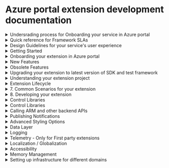 
# Azure portal extension development documentation

<details>
  <summary>Undersrading process for Onboarding your service in Azure portal</summary>

1.1 [Introduction](portalfx-onboarding-introduction.md)

1.2 [Onboarding Azure](portalfx-onboarding-azure.md)

1.3 [Onboarding Azure Portal](portalfx-onboarding-portal-extension.md)

1.4 [Onboarding different environments of Azure Portal](portalfx-extensions-branches.md)

1.5 [Managing your extension's configuration in Azure portal](portalfx-extensions-configuration-scenarios.md)

1.6 [Onboarding Checklist for Azure Portal](portalfx-customer-experience-metrics.md)

1.7 [Pulishing your extension to Marketplace](portalfx-extensions-forDevelopers-procedures.md)

### 1.8 Extension development resources

* [Start Onboarding]
* Subscribe to announcements
* [Update your team's contact information]
* [Samples Extension](portalfx-sample-extensions.md)
* [Need Help with onboarding?](https://stackoverflow.microsoft.com/questions/tagged/ibiza-onboarding)


</details>

<details>
  <summary>Quick reference for Framework SLAs</summary>

  1. [SDK Update SLA](portalfx-sdk-sla.md)
  2. [Azure portal extension onboarding  SLA](portalfx-extension-onboarding.md)
  3. [Hosting service extension onboarding  SLA](portalfx-hosting-service-onboarding-sla.md)
</details>

<details>
  <summary>Design Guidelines for your service's user experience</summary>

### 1. Ibiza or Azure portal design language
### 2. Full screen experiences 
### 3. Maintain Context While Changing Views (menu Blade or resource menu)
### 4. React Immediately [Prompt notification for long running operations]
### 5. Explain what just happened (error, warning or success messages)
### 6. Percieved user performance
### 7. Icons
### 8. [Typography](https://df.onecloud.azure-test.net/#blade/SamplesExtension/SDKMenuBlade/styleguidetypographytitle)
### 9. Commonly used Layouts (Forms , Table (or Grid))
### 10. Navigation (Toolbar, Menu, Breadcrumb, Tabs, Accordion, Steps)
### 11. Data Display (Grid, Accordion, Tree, 
### 12. Feedback (Alert, Notification, Popover (such as password), below the control error message)
### 13. Layout
    - [Docking] (https://df.onecloud.azure-test.net/#blade/SamplesExtension/SDKMenuBlade/alluplayout)
    - [Old CSS classes] (https://df.onecloud.azure-test.net/#blade/SamplesExtension/SDKMenuBlade/styleguidelayoututilitytitle)
### 14. [Color Palette](https://df.onecloud.azure-test.net/#blade/SamplesExtension/SDKMenuBlade/styleguidecolorpalettetitle)
### 15. Hiding vs Disabling items 
### 16. Unsupported feature or operation vs Unauthorized access
### 17. Journey vs context pane
### 18. Save and Cancel Button in Toolbar vs Floating vs Docked at Bottom
### 19. Entry point for your service / blade (Asset, Menu item, toolbar)
### 20. Resource creation design
### 21. Resource Menu overview design 
</details>

<details>
  <summary>Getting Started</summary>

Azure portal extension development is supported on the Microsoft Windows 8, Windows Server 2012 R2, and Windows 10.

### 1.1 Installation

* [Option 1 - MSI Installer](downloads.md)
* [Option 2 - Nuget packages](portalfx-nuget-overview.md)

### 1.2 Getting Set up in an IDE - *Typescript version / Compile on save*

* [Visual Studio](portalfx-ide-setup.md) *(with Extension project template)*
* VS Code (Coming Soon....)
* [Need Help with setup?](https://stackoverflow.microsoft.com/questions/tagged/ibiza-sdkupdate)

### 1.3 Running and Debugging Hello World Extension

* [Architecture Overview](portalfx-howitworks.md)
* [Creating your first extension from project template](portalfx-creating-extensions.md)
* [Building a Hello World Blade](portalfx-creating-extensions.md#hello-world-for-blades)
* [Side-loading your extension in a portal environment](portalfx-testinprod.md#testing-in-production)
* [Debugging](portalfx-debugging.md#debugging)
* [Deep linking to a blade you are developing](portalfx-creating-extensions.md#hello-world-for-blades)
* Add a text box to your Hello World Blade
* Dock button at the bottom of your blade
* Add Menu Bar to your Blade
* Open Blade from your Hello World Blade
* Open Context pane from your Hello World Blade

</details>

<details>
  <summary>Onboarding your extension in Azure portal</summary>

### 1.1 Azure portal infrastructure overview

* Understanding Azure portal environments
* Set up dev, test and prod environment for your extension 
* Understanding hosting service environments 
* Understanding Safe deployment for Azure portal and extensions
* SLA for deploying changes in Azure portal code to different environments
* SLA for deploying changes in Hosting Service code to different environments

### 1.2 Setting up deployment infrastructure for your extension

* [Hosting service: Common Deployment infrastructure for extensions ](portalfx-extension-hosting-service.md)
* [Onboarding your extension to hosting service]
* [Validating extension registeration with hosting service]
* [Versioning your extension](portalfx-extension-versioning.md)
* [Deploying your extension using Express V2 + Hosting Service]
* [SLA for registering extension with hosting service]
* [Ask Questions on Stackoverflow](https://stackoverflow.microsoft.com/questions/tagged/ibiza-deployment)

### 1.5 Registering your extension

* [Understanding how registeration works](portalfx-extension-onboarding-developer-guide.md)
* [Register your extension in disabled mode in Dogfood]
* [Register your extension in disabled mode in Public cloud]
* [Register your extension in disabled mode in Mooncake]
* [Register your extension in disabled mode in Blackforest]
* [Register your extension in disabled mode in FairFax]
* [SLA for registering your extension]
* [Reducing SLA for registering your extension]
* [Ask Questions on Stackoverflow](https://stackoverflow.microsoft.com/questions/tagged/ibiza-onboarding)

### 1.6 Enabling extension for Public Preview/ GA

* [Tracking the customer experience metrics for Public Preview in public cloud](portalfx-onboarding-exitcriteria.md#exit-criteria-quality-metrics)
* [Enable your extension in Dogfood]
* [Enable your extension in Public cloud]
* [Updating extension configuraiton for national clouds](portalfx-deployment-sovereign.md)
* [Enable your extension in Mooncake]
* [Enable your extension in Blackforest]
* [Enable your extension in FairFax]
* [SLA for enabling your extension]
* [Reducing SLA for enabling your extension]
* [Ask Questions on Stackoverflow](https://stackoverflow.microsoft.com/questions/tagged/ibiza-onboarding)
</details>

<details>
  <summary>New Features</summary>

* [No-PDL Blades](portalfx-no-pdl-programming.md#defining-blades-and-parts-using-typescript-decorators-aka-no-pdl) - *Reduces the number of files and concepts to build UI*
* [Forms without edit scope](portalfx-editscopeless-forms.md) - *More intuitive APIs for building forms*
* Editable Grid V2 - *Improved APIs designed to work with new forms*
* [Extension Avialability Alerts](portalfx-telemetry-alerting.md#alerting) - *Get notified if your extension goes down*
* Actionable Notifications - *Point users to well known next steps*
* [EV2 support for the Extension Hosting Service](portalfx-extension-hosting-service-advanced.md#advanced-section) - *Nuff said*
* [Multi-Column for Essentials Controls](portalfx-controls-essentials.md) - *Better use of screen real estate*
* TreeView improvements - *Checkboxes, commands, and Load More / Virtualization*
</details>

<details>
  <summary>Obsolete Features</summary>

  While these features are not going away anytime soon. We do not recommend taking dependecy on these features for any new development.
  
### 1. [Editable Grid V1]
### 2. PDL-Blades for non-create scenarios
### 3. Using Edit Scope for non-create scenarios
</details>


<details>
  <summary>Upgrading your extension to latest version of SDK and test framework</summary>

## Upgrading Extension to use latest version of SDK
* [Upgrade policy](portalfx-deploy.md#3-understand-extension-runtime-compatibility)
* SDK Update alerts(Coming Soon....)
* [Updating the NuGet packages](portalfx-nuget-overview.md)
* Updating the C# test framework
* Updating the msportalfx-test framework
</details>

<details>
  <summary>Understanding your extension project</summary>

## Basic Configuration(Coming soon..)
* [Side-loding environment]
* [Developer mode]
* [Telemetry]
* [Any other options ??]

## Extension Configuration(Coming soon..)
* [Extension Definition]
* [ConfigurationSettings]
* [ConfigurationSettings]
* [CustomApplicationContext]
* [Controllers]
* [Gallery package]

</details>

<details>
  <summary>Extension Lifecycle</summary>

## [Extensions]
* [What is an extension?](portalfx-howitworks.md#how-extensions-work)
* [Ui Concepts](portalfx-ui-concepts.md#ui-concepts)
* [Extension lifecycle](portalfx-howitworks.md#how-the-portal-works)
* Cross-extension UX integration


## Extension lifecycle
* [Program.ts / entry point]
* [Extension.pdl]
* [Is there some thing that executes when we unload the extension??]
* [Performance implications of referencing another extension]
* [ When is extension loaded / unloaded]
</details>

<details>
  <summary>7. Common Scenarios for your extension</summary>

#### Common Scenarios for ARM based extensions
* [Create resource](portalfx-create.md)
* [List resources ]
* [Resource overview]

#### Common Scenarios for Non-ARM based extensions
* [Create experience](portalfx-create.md)
* [Custom experience]

</details>

<details>
  <summary>8. Developing your extension</summary>


##  Blades and Parts

* [Introduction](portalfx-ui-concepts.md#ui-concepts)

#### Common Scenarios
* [Create Blades](portalfx-create.md)
* [Context Pane]
* [Full-screen Blades]
* [Settings Blades]
* [FrameBlade/AppBlade]
* [Pinnable Blades]
* [Adding part to Part/Tile Gallery]
* [Invoking Blade/Part reuse across extensions]
* [Shairing Blade/Part across extensions]

### Blades

#### [Type of Blades](portalfx-blades.md#blades)
* [TemplateBlade]
* [FrameBlade (and legacy <AppBlade>)]
* [MenuBlade]
* [Resource Menu Blade]
* [Context Pane]

* How/when are Blades/Parts invoked?  How can I get my Blade/Part in front of more users?
* [Blades]
    * [Use 'container.openBlade(...)' to open my Blade](portalfx-blades-opening.md)
    * [Work with other teams to have other extensions call 'container.openBlade(...)' to open my Blade](portalfx-blades-opening.md#importing-the-pde-file)
    * Associate my Blade with an <AssetType> so it is opened from Browse
    * [Add my Blade as an entry in a Resource Blade or a Menu Blade]
        * [No-PDL](portalfx-no-pdl.md#building-a-menu-blade-using-decorators)
        * [PDL](portalfx-blades-menublade.md)
* [Parts]
    * Make my Blades pinnable using @Blade.Pinnable.Decorator/onPin
    * Call Fx/Pinner/pinParts from some Blade
        ◊ …even encourage partner extensions to do so
    * Add 'galleryMetadata' to my Part to make it available to users in the Part Gallery
* [FAQ]
    * When should I make my Blade pinnable?

### Component model
* Lifecycle
* What is a Blade's/Part's API?  How is it invoked?
* How / when to go the IFrame route?
 
### [Blade/Part reuse across extensions]
    * [Making Blades/Parts reusable by other extensions](portalfx-extension-sharing-pde.md)
    * [Reusing Blades/Parts from other extensions](portalfx-integrating-with-other-extensions.md)
    * [RPC](portalfx-rpc.md#remote-procedure-calls-rpc)  // TODO: Find Home
            
#### Developing my Blade
* [Reference "TemplateBlade/Blade" doc re: developing content for my Blade
* [Reference "Common features / behavior for Blades and Parts"
* [Reference to sections of common Blade/Part features/behaviors
* [Title/subtitle/icon]
    * Include icon in FAQ and cross-reference here
* ['container' APIs (like 'openBlade')
    * How you to choose your Container type for legacy PDL Blades?
* [CommandBar / Toolbar](portalfx-blades.md#adding-commands-to-a-templateblade)
* [Dialogs]
    * Reference "developing content area" doc
* [StatusBar]
* [Unauthorized]
* [NoData]
* ["form" API]

### [Parts]((portalfx-parts.md#parts-aka-tiles)
* [Types of Parts])
    * [TemplatePart]
    * [FramePart]
    * [ButtonPart]
    * [Legacy PDL intrinsic Parts](portalfx-parts.md#how-to-use-one-of-the-built-in-parts-to-expose-your-data-in-pre-built-views)
#### Scenarios
    * [Building a Part Gallery Part](portalfx-parts.md#how-to-integrate-your-part-into-the-part-gallery)
    * [Retiring a Part](portalfx-parts-how-to-retire.md)
    * [Redirecting a Part](portalfx-parts.md#removing-a-part-from-a-blades-default-layout)
#### Developing my Part
    * [Reference "Common features / behavior for Blades and Parts"]
    * [Title/subtitle/icon]
    * [Activation ('onClick')]
    * ['container' APIs (like 'openBlade')]
    
### HTML template + Knockout + Controls
    * Include "why no access to DOM?"

### Debugging

* Using Azure portal's Debug tool 
* Debugging extension load failures
* Debugging console errors 
* [Debugging the Javascript](https://github.com/Azure/portaldocs/blob/master/portal-sdk/generated/portalfx-debugging.md#debugging-javascript)
* [Debugging the knockout](https://github.com/Azure/portaldocs/blob/master/portal-sdk/generated/portalfx-debugging.md#debugging-knockout)
* [Debugging the data stack](https://github.com/Azure/portaldocs/blob/master/portal-sdk/generated/portalfx-debugging.md#debugging-the-data-stack)
* Testing in production
* Marking automated tests as test/synthetic traffic
</details>

<details>
  <summary>Control Libraries</summary>

## [Controls](portalfx-controls.md)

* [Azue Storage Controls]
* [Button]
* [Checkbox]
* [Console](portalfx-controls-console.md)
* [Copyable Label]
* [Chart](portalfx-controls-chart.md)
* [Date Picker]
* [Date Polyfills]
* [Date Time Picker](portalfx-controls-datetimepicker.md)
* [Date Time Range Picker](portalfx-controls-datetimerangepicker.md)
* [Day Picker]
* [Diff Editor]
* [Editor](portalfx-controls-editor.md)
* [Docked Ballon]
* [Donut](portalfx-controls-donut.md)
* [Dropdown](portalfx-controls-dropdown.md)
    * [Migration](portalfx-controls-dropdown-migration.md)
    * [Loading Indicator](portalfx-editscopeless-forms.md#using-the-loading-indicator-for-dropdown)
* [Duration Picker]
* [Essentials](portalfx-controls-essentials.md)
* [File Download]
* [File Upload]
* [Gallery]
* [Gauges]
* [Graph](portalfx-controls-graph-nuget.md)
* [Infobox]
* [Legend]
* [List View]
* [Tree View]
* [Toolbar](portalfx-controls-toolbar.md)
* [Log Stream]
* [Map]
* [Markdown]
* [Menu]
* [Monitor Chart](portalfx-controls-monitor-chart.md)
* [Textbox](portalfx-controls-textbox.md)
    * [Textbox]
    * [Numeric Textbox]
    * [Multiline Textbox]
    * [Password Box]
    * [TextBlock]
    * [TextBlock]
* [Option Picker]
* [OAuth Button]
* [Progress Bar]
* [Query Builder]
* [Search Box]
* [Search Box]
* [Sliders]
    * [Sliders]
    * [Custom Sliders]
    * [Range Sliders]
    * [Custom Range Sliders]
* [Grid](portalfx-controls-grid.md)
    * [Data Virtualization](portalfx-data-virtualizedgriddata.md)
* [Editable Grid]
* [Spec Picker Blade](portalfx-extension-pricing-tier.md)
* [Subscription Dropdown](portalfx-create.md#subscriptions-dropdown-1)
* [Resource Group dropdown](portalfx-create.md#resource-groups-legacy-dropdown)
* [Location dropdown](portalfx-create.md#locations-legacy-dropdown)
* [Pricing Dropdown](portalfx-create.md#pricing-dropdown)

</details>
<details>
  <summary>Control Libraries</summary>

## Forms

* [Developing Forms ](Doc with all controls in HTML rather than in typescript)
* [Developing Forms in Typescript](portalfx-forms.md#laying-out-your-ui-on-the-blade)
* Left aligned label vs top aligned label forms
* [Submit Style UI]
    * [Save/ Cancel Button](portalfx-editscopeless-forms.md#other-css-classes-that-can-be-useful)
    * [Legacy Action Bar](portalfx-fxcontrols-editscope-forms.md)
* [Adding validation to form fields]
* [Adding Custom validation to form fields]
* [Prompt user to Save/Discard changes](portalfx-editscopeless-forms.md#customizing-alert-on-form-close)
* [Adding user feedback on Save operation using InfoBox]
* [Adding user feedback on Long running operation using Notifications]
* Customize styling of your controls using Custom Controls
* [Legacy Editscope based Forms](portalfx-forms.md)
* [Using Editscopeless controls in EditScoped Forms](portalfx-fxcontrols-editscope-forms.md)

</details>

<details>
  <summary>Calling ARM and other backend APIs</summary>

* [Area](portalfx-data.md#organizing-your-extension-source-code-into-areas)
* Making Ajax calls to ARM and ARM APIs
    * [Authentication](portalfx-authentication.md#calling-arm)
    * [GET calls to ARM](portalfx-data.md#making-authenticated-ajax-calls)
* [Making Ajax calls to servies other than ARM](portalfx-authentication.md#calling-other-services)
</details>


<details>
  <summary>Publishing Notifications </summary>

* [Client Side Events]
* [Server Side Events]
* [Publishing Notifications through IRIS]

</details>

<details>
  <summary>Advanced Styling Options</summary>

* CSS Style sanitization
* Adding Custom CSS
* [Layout classes]
* [Typography]
* [Adding custom Icons]
* [Adding Badges to Icons]
* [Themed color classes] (https://github.com/Azure/portaldocs/blob/master/portal-sdk/generated/portalfx-style-guide-themed-color-classes.md#style-guide-themed-color-classes)
* Coloring to convey status
* Coloring to differentiate data

</details>


<details>
  <summary>Data Layer</summary>

* [Data Context](portalfx-data.md#shared-data-access-using-datacontext)
* When to use Data Views and Data Cache?
* [Data Views](portalfx-data.md#using-dataviews)
* [Data Cache](portalfx-data.md#using-datacache-to-load-and-cache-data)
    * [GET calls to ARM with Data Cache](portalfx-data.md#querying-for-data)
    * [Controlling the AJAX calls for Data Cache](portalfx-data.md#loading-data)
    * [Optimizing redundant calls](portalfx-data.md#loading-data)
    * [Auto-refreshing client data](portalfx-data-refreshingdata.md#auto-refreshing-client-side-data-aka-polling)
    * [Shaping and filtering data](portalfx-data-projections.md) // TODO: Find better name
    * [Master Detail](portalfx-data.md#working-with-data)
    * [Adressing Data Merge Failures](portalfx-data.md#data-merging)
    * [Legacy accessing C# model objects](portalfx-data-typemetadata.md#type-metadata)
    * [Legacy Data Atomization](portalfx-data-atomization.md#data-atomization)
</details>

<details>
  <summary>Logging </summary>

* [Logging](https://df.onecloud.azure-test.net/#blade/SamplesExtension/SDKMenuBlade/logging)
</details>


<details>
  <summary>Telemetry - Only for First party extensions </summary>

## 1. Telemetry
* Portal Telemetry Overview
* Set up and verify telemetry logging from your extension
* Available Power BI Dashboards
* Collecting Feedback From Your Users
* Requesting access to portal telemetry data
* Accessing raw events in Kusto

## 2. Monitoring your resource creation Telemetry

* What is resource creation telemetry ?
* Why is resource creation telemetry monitored ?
* How is resource creation telemetry calculated ?
* Monitoring your create telemetry through Power BI Dashboards
* Trobuleshooting failures in create telemetry 
* Alerting for resource creation failures


## 2. Monitoring your extension's performance

* Why is extension performance monitored ?
* How is extension performance monitored ?
* How is your extension's performance calculated ?

* Best practices for improving extension performance 


## 3. Monitoring your extension's reliability

* Why is extension reliability monitored ?
* How is extension reliability monitored ?
* How is your extension's reliability calculated ?
* Best practices for improving extension reliabhility

## 4. Monitoring your extension's availability 

* Why is extension availability monitored ?
* How is extension availability monitored ?
* How is your extension's availability calculated ?
* Configuring alerts for your extension availability 
* Best practices for improving extension availability 

</details>

<details>
  <summary>Localization / Globalization</summary>
  
  * [How loacalization works in framework (Supported languages / fallback)](https://github.com/Azure/portaldocs/blob/master/portal-sdk/generated/portalfx-localization.md#understanding-localization)
  * [Setting up Localization for your extension]
  * [Setting up Localization for your gallery package]
  * [Testing locaization with side-loading]
  * [Formatting numbers, currencies and dates](https://github.com/Azure/portaldocs/blob/master/portal-sdk/generated/portalfx-globalization.md#globalization-api)
</details>


<details>
  <summary>Accessibility </summary>
  
  * <!-- TODO: Work with Paymon and Chris to identify what needs to be added here -->
</details>

<details>
  <summary>Memory Management</summary>

## [Extension memory management / Lifetime manager](portalfx-data-lifetime.md#lifetime-manager)
* Content:
    * [Relate this to Blade/Part lifecycle]
    * [What are child lifetimes?]
    * [Why do all ctors/factories require 'lifetimeManager']
        * [Controls]
        * [KO factories]
        * [EntityView/QueryView]

</details>


<details>
  <summary>Setting up infrastructure for different domains</summary>

* Domain Configuration
    * [When to use dynamic configuration](portalfx-domain-based-configuration.md#domain-based-configuration)
    * [How to use dynamic configuration](portalfx-domain-based-configuration-pattern.md#expected-design-pattern)
    * [Configuration](portalfx-dictionaryconfiguration.md)
    * [Sample for accessing dynamic configuration](portalfx-domain-based-configuration-example.md)
</details>

    


